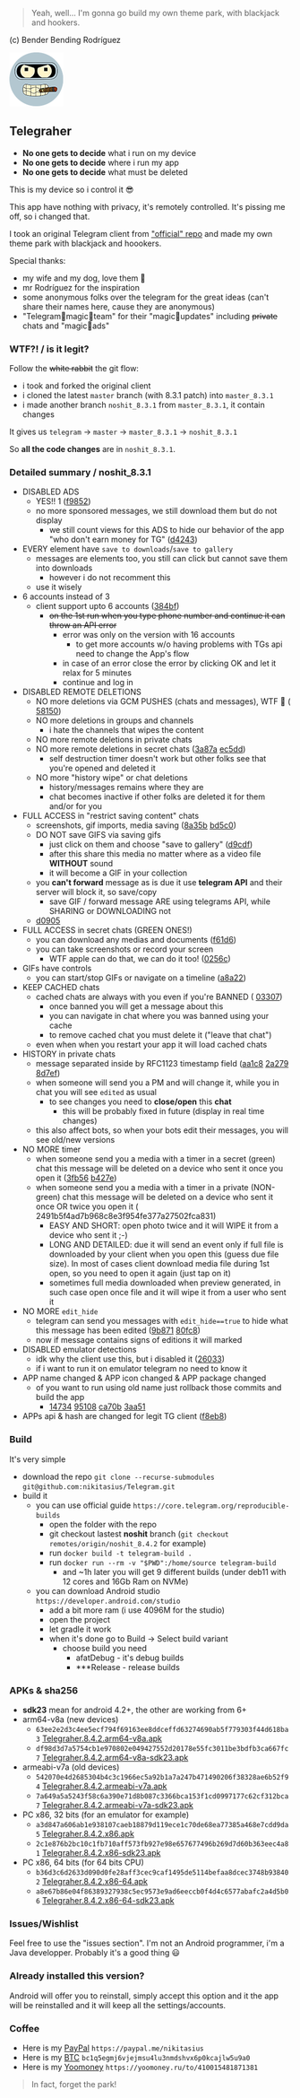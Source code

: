 > Yeah, well... I'm gonna go build my own theme park, with blackjack and hookers.

(c) Bender Bending Rodríguez

![Telegraher](/TMessagesProj/src/main/res/mipmap-xhdpi/ic_launcher_sa.png)

## Telegraher

* **No one gets to decide** what i run on my device
* **No one gets to decide** where i run my app
* **No one gets to decide** what must be deleted

This is my device so i control it 😎

This app have nothing with privacy, it's remotely controlled. It's pissing me off, so i changed
that.

I took an original Telegram client from ["official" repo](https://github.com/DrKLO/Telegram) and
made my own theme park with blackjack and hoookers.

Special thanks:

* my wife and my dog, love them 🍑
* mr Rodríguez for the inspiration
* some anonymous folks over the telegram for the great ideas (can't share their names here, cause
  they are anonymous)
* "Telegram🦄magic🦄team" for their "magic🦄updates" including ~~private~~ chats and "magic🦄ads"

### WTF?! / is it legit?

Follow the ~~white rabbit~~ the git flow:

* i took and forked the original client
* i cloned the latest `master` branch (with 8.3.1 patch) into `master_8.3.1`
* i made another branch `noshit_8.3.1` from `master_8.3.1`, it contain changes

It gives us `telegram` -> `master` -> `master_8.3.1` -> `noshit_8.3.1`

So **all the code changes** are in `noshit_8.3.1`.

### Detailed summary / noshit_8.3.1

* DISABLED ADS
    * YES!!
      1 ([f9852](https://github.com/nikitasius/Telegraher/commit/f985223fcb0eac8ce382595f940aaac8cae1454e))
    * no more sponsored messages, we still download them but do not display
        * we still count views for this ADS to hide our behavior of the app "who don't earn money
          for
          TG" ([d4243](https://github.com/nikitasius/Telegraher/commit/d4243d3bcd676e7b2e35626d9969a0de3a448e1d))
* EVERY element have `save to downloads`/`save to gallery`
    * messages are elements too, you still can click but cannot save them into downloads
        * however i do not recomment this
    * use it wisely
* 6 accounts instead of 3
    * client support upto 6
      accounts ([384bf](https://github.com/nikitasius/Telegraher/commit/384bf4421f26773a7f970578ef4bfe6676fbe312))
        * ~~on the 1st run when you type phone number and continue it can throw an API error~~
            * error was only on the version with 16 accounts
                * to get more accounts w/o having problems with TGs api need to change the App's
                  flow
            * in case of an error close the error by clicking OK and let it relax for 5 minutes
            * continue and log in
* DISABLED REMOTE DELETIONS
    * NO more deletions via GCM PUSHES (chats and messages), WTF 💩 (
      [58150](https://github.com/nikitasius/Telegraher/commit/5815025ab8fbc71d2b1be59dd2750f6edfb0c2b8))
    * NO more deletions in groups and channels
        * i hate the channels that wipes the content
    * NO more remote deletions in private chats
    * NO more remote deletions in secret
      chats ([3a87a](https://github.com/nikitasius/Telegraher/commit/3a87a80cb44f8e646a884a3cccb0d41306f2dbb9)
      [ec5dd](https://github.com/nikitasius/Telegraher/commit/ec5ddde611eaa795ffe7dc6d58a8e9090872f6b5))
        * self destruction timer doesn't work but other folks see that you're opened and deleted it
    * NO more "history wipe" or chat deletions
        * history/messages remains where they are
        * chat becomes inactive if other folks are deleted it for them and/or for you
* FULL ACCESS in "restrict saving content" chats
    * screenshots, gif imports, media
      saving ([8a35b](https://github.com/nikitasius/Telegraher/commit/8a35b741310fd29acc06993cf260af98bbf36057)
      [bd5c0](https://github.com/nikitasius/Telegraher/commit/bd5c0a3c7e66fe0336cbcbd2837861e705e6053c))
    * DO NOT save GIFS via saving gifs
        * just click on them and choose "save to
          gallery" ([d9cdf](https://github.com/nikitasius/Telegraher/commit/d9cdf1c38dc4db04707b093116de32975b276b95))
        * after this share this media no matter where as a video file **WITHOUT** sound
        * it will become a GIF in your collection
    * you **can't forward** message as is due it use **telegram API** and their server will block
      it, so save/copy
        * save GIF / forward message ARE using telegrams API, while SHARING or DOWNLOADING not
    * [d0905](https://github.com/nikitasius/Telegraher/commit/d09053dad35a97470d23da8680cd360a03b360d9)
* FULL ACCESS in secret chats (GREEN ONES!)
    * you can download any medias and
      documents ([f61d6](https://github.com/nikitasius/Telegraher/commit/f61d6147fe307214fc6f4853c513668ee4ba96cd))
    * you can take screenshots or record your screen
        * WTF apple can do that, we can do it
          too! ([0256c](https://github.com/nikitasius/Telegraher/commit/0256c6891b657975566b98700a349afb55fe81b1))
* GIFs have controls
    * you can start/stop GIFs or navigate on a
      timeline ([a8a22](https://github.com/nikitasius/Telegraher/commit/a8a22c09d7215f7c138513e9c2dec4260771b8d3))
* KEEP CACHED chats
    * cached chats are always with you even if you're BANNED (
      [03307](https://github.com/nikitasius/Telegraher/commit/03307a9d90b86bcb5864880592110c4ee3427ebb))
        * once banned you will get a message about this
        * you can navigate in chat where you was banned using your cache
        * to remove cached chat you must delete it ("leave that chat")
    * even when when you restart your app it will load cached chats
* HISTORY in private chats
    * message separated inside by RFC1123 timestamp
      field ([aa1c8](https://github.com/nikitasius/Telegraher/commit/aa1c84667d1a889e580e3557cb1f3619898b1092)
      [2a279](https://github.com/nikitasius/Telegraher/commit/2a27946fd18761efaf3ba03d58343e5b2bfc99fa) [8d7ef](https://github.com/nikitasius/Telegraher/commit/8d7efe07173ffaa3bd1d7f9c793626aacb79f6ed))
    * when someone will send you a PM and will change it, while you in chat you will see `edited` as
      usual
        * to see changes you need to **close/open** this **chat**
            * this will be probably fixed in future (display in real time changes)
    * this also affect bots, so when your bots edit their messages, you will see old/new versions
* NO MORE timer
    * when someone send you a media with a timer in a secret (green) chat this message will be
      deleted on a device who sent it once you open
      it ([3fb56](https://github.com/nikitasius/Telegraher/commit/3fb5636d5141758796561e32810eda35dd4812ba) [b427e](https://github.com/nikitasius/Telegraher/commit/b427e9936fd5b1d1a0547fea83baaffa86b4e2b9))
    * when someone send you a media with a timer in a private (NON-green) chat this message will be
      deleted on a device who sent it once OR twice you open it (
      2491b5f4ad7b968c8e3f954fe377a27502fca831)
        * EASY AND SHORT: open photo twice and it will WIPE it from a device who sent it ;-)
        * LONG AND DETAILED: due it will send an event only if full file is downloaded by your
          client when you open this (guess due file size). In most of cases client download media
          file during 1st open, so you need to open it again (just tap on it)
        * sometimes full media downloaded when preview generated, in such case open once file and it
          will wipe it from a user who sent it
* NO MORE `edit_hide`
    * telegram can send you messages with `edit_hide==true` to hide what this message has been
      edited ([9b871](https://github.com/nikitasius/Telegraher/commit/9b87154dce324cb4eeb0cd3c02e32f7815c67359) [80fc8](https://github.com/nikitasius/Telegraher/commit/80fc81ceabd250fb87d23d516eb065c7ca72b889))
    * now if message contains signs of editions it will marked
* DISABLED emulator detections
    * idk why the client use this, but i disabled
      it ([26033](https://github.com/nikitasius/Telegraher/commit/26033c0ebc982c8097bfc3587cdf95ebde39d792))
    * if i want to run it on emulator telegram no need to know it
* APP name changed & APP icon changed & APP package changed
    * of you want to run using old name just rollback those commits and build the app
        * [14734](https://github.com/nikitasius/Telegraher/commit/14734a444cac5883e3d169808bf4162da3aa7cdc) [95108](https://github.com/nikitasius/Telegraher/commit/951084eb38d75f6c52a21be77648f66f4eb07712)
          [ca70b](https://github.com/nikitasius/Telegraher/commit/ca70b56631ce57f45bf6dc443dc35141b1429109) [3aa51](https://github.com/nikitasius/Telegraher/commit/3aa519bc456e4cefdd43ecc9016e22ee672b5e53)
* APPs api & hash are changed for legit TG
  client ([f8eb8](https://github.com/nikitasius/Telegraher/commit/f8eb8ab357a0f557062a35f51e05e04c2919882c))

### Build

It's very simple

* download the repo `git clone --recurse-submodules git@github.com:nikitasius/Telegram.git`
* build it
    * you can use official guide `https://core.telegram.org/reproducible-builds`
        * open the folder with the repo
        * git checkout lastest **noshit** branch (`git checkout remotes/origin/noshit_8.4.2` for
          example)
        * run `docker build -t telegram-build .`
        * run `docker run --rm -v "$PWD":/home/source telegram-build`
            * and ~1h later you will get 9 different builds (under deb11 with 12 cores and 16Gb Ram
              on NVMe)
    * you can download Android studio `https://developer.android.com/studio`
        * add a bit more ram (i use 4096M for the studio)
        * open the project
        * let gradle it work
        * when it's done go to Build -> Select build variant
            * choose build you need
                * afatDebug - it's debug builds
                * ***Release - release builds

### APKs & sha256

* **sdk23** mean for android 4.2+, the other are working from 6+
* arm64-v8a (new devices)
    * `63ee2e2d3c4ee5ecf794f69163ee8ddceffd63274690ab5f779303f44d618ba3`  [Telegraher.8.4.2.arm64-v8a.apk](https://github.com/nikitasius/Telegraher/releases/download/noshit_8.4.2_release3/Telegraher.8.4.2.arm64-v8a.apk)
    * `df98d3d7a5754cb1e970802e049427552d20178e55fc3011be3bdfb3ca667fc7`  [Telegraher.8.4.2.arm64-v8a-sdk23.apk](https://github.com/nikitasius/Telegraher/releases/download/noshit_8.4.2_release3/Telegraher.8.4.2.arm64-v8a-sdk23.apk)
* armeabi-v7a (old devices)
    * `542070e4d2685304b4c3c1966ec5a92b1a7a247b471490206f38328ae6b52f94`  [Telegraher.8.4.2.armeabi-v7a.apk](https://github.com/nikitasius/Telegraher/releases/download/noshit_8.4.2_release3/Telegraher.8.4.2.armeabi-v7a.apk)
    * `7a649a5a5243f58c6a390e71d8b087c3366bca153f1cd0997177c62cf312bca7`  [Telegraher.8.4.2.armeabi-v7a-sdk23.apk](https://github.com/nikitasius/Telegraher/releases/download/noshit_8.4.2_release3/Telegraher.8.4.2.armeabi-v7a-sdk23.apk)
* PC x86, 32 bits (for an emulator for example)
    * `a3d847a606ab1e938107caeb18879d119ece1c70de68ea77385a468e7cdd9da5`  [Telegraher.8.4.2.x86.apk](https://github.com/nikitasius/Telegraher/releases/download/noshit_8.4.2_release3/Telegraher.8.4.2.x86.apk)
    * `2c1e876b2bc10c1fb710aff573fb927e98e657677496b269d7d60b363eec4a81`  [Telegraher.8.4.2.x86-sdk23.apk](https://github.com/nikitasius/Telegraher/releases/download/noshit_8.4.2_release3/Telegraher.8.4.2.x86-sdk23.apk)
* PC x86, 64 bits (for 64 bits CPU)
    * `b36d3c6d2633d090d0fe28aff3cec9caf1495de5114befaa8dcec3748b938402`  [Telegraher.8.4.2.x86-64.apk](https://github.com/nikitasius/Telegraher/releases/download/noshit_8.4.2_release3/Telegraher.8.4.2.x86-64.apk)
    * `a8e67b86e04f86389327938c5ec9573e9ad6eeccb0f4d4c6577abafc2a4d5b06`  [Telegraher.8.4.2.x86-64-sdk23.apk](https://github.com/nikitasius/Telegraher/releases/download/noshit_8.4.2_release3/Telegraher.8.4.2.x86-64-sdk23.apk)

### Issues/Wishlist

Feel free to use the "issues section". I'm not an Android programmer, i'm a Java developper.
Probably it's a good thing 😃

### Already installed this version?

Android will offer you to reinstall, simply accept this option and it the app will be reinstalled
and it will keep all the settings/accounts.

### Coffee

* Here is my [PayPal](https://paypal.me/nikitasius) `https://paypal.me/nikitasius`
* Here is
  my [BTC](bitcoin:bc1q5egmj6vjejmsu4lu3nmdshvx6p0kcajlw5u9a0?message=github_telegraher) `bc1q5egmj6vjejmsu4lu3nmdshvx6p0kcajlw5u9a0`
* Here is
  my [Yoomoney](https://yoomoney.ru/to/410015481871381) `https://yoomoney.ru/to/410015481871381`

> In fact, forget the park!